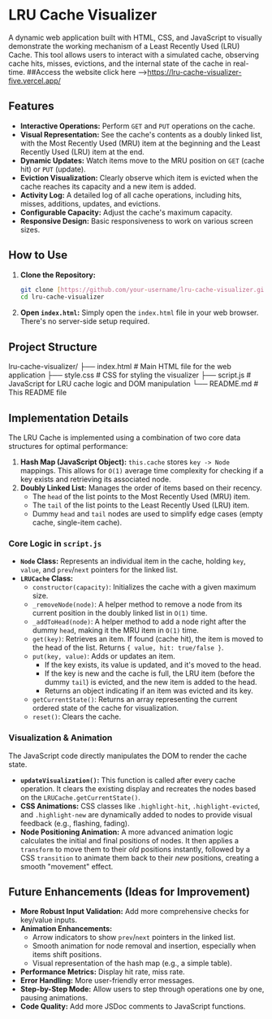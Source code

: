 # LRU Cache Visualizer

A dynamic web application built with HTML, CSS, and JavaScript to visually demonstrate the working mechanism of a Least Recently Used (LRU) Cache. This tool allows users to interact with a simulated cache, observing cache hits, misses, evictions, and the internal state of the cache in real-time.
##Access the website
click here -->https://lru-cache-visualizer-five.vercel.app/
## Features

- **Interactive Operations:** Perform `GET` and `PUT` operations on the cache.
- **Visual Representation:** See the cache's contents as a doubly linked list, with the Most Recently Used (MRU) item at the beginning and the Least Recently Used (LRU) item at the end.
- **Dynamic Updates:** Watch items move to the MRU position on `GET` (cache hit) or `PUT` (update).
- **Eviction Visualization:** Clearly observe which item is evicted when the cache reaches its capacity and a new item is added.
- **Activity Log:** A detailed log of all cache operations, including hits, misses, additions, updates, and evictions.
- **Configurable Capacity:** Adjust the cache's maximum capacity.
- **Responsive Design:** Basic responsiveness to work on various screen sizes.

## How to Use

1.  **Clone the Repository:**
    ```bash
    git clone [https://github.com/your-username/lru-cache-visualizer.git](https://github.com/your-username/lru-cache-visualizer.git)
    cd lru-cache-visualizer
    ```
2.  **Open `index.html`:**
    Simply open the `index.html` file in your web browser. There's no server-side setup required.

## Project Structure
lru-cache-visualizer/
├── index.html        # Main HTML file for the web application
├── style.css         # CSS for styling the visualizer
├── script.js         # JavaScript for LRU cache logic and DOM manipulation
└── README.md         # This README file
## Implementation Details

The LRU Cache is implemented using a combination of two core data structures for optimal performance:

1.  **Hash Map (JavaScript Object):** `this.cache` stores `key -> Node` mappings. This allows for `O(1)` average time complexity for checking if a key exists and retrieving its associated node.
2.  **Doubly Linked List:** Manages the order of items based on their recency.
    -   The `head` of the list points to the Most Recently Used (MRU) item.
    -   The `tail` of the list points to the Least Recently Used (LRU) item.
    -   Dummy `head` and `tail` nodes are used to simplify edge cases (empty cache, single-item cache).

### Core Logic in `script.js`

-   **`Node` Class:** Represents an individual item in the cache, holding `key`, `value`, and `prev`/`next` pointers for the linked list.
-   **`LRUCache` Class:**
    -   `constructor(capacity)`: Initializes the cache with a given maximum size.
    -   `_removeNode(node)`: A helper method to remove a node from its current position in the doubly linked list in `O(1)` time.
    -   `_addToHead(node)`: A helper method to add a node right after the dummy `head`, making it the MRU item in `O(1)` time.
    -   `get(key)`: Retrieves an item. If found (cache hit), the item is moved to the head of the list. Returns `{ value, hit: true/false }`.
    -   `put(key, value)`: Adds or updates an item.
        -   If the key exists, its value is updated, and it's moved to the head.
        -   If the key is new and the cache is full, the LRU item (before the dummy `tail`) is evicted, and the new item is added to the head.
        -   Returns an object indicating if an item was evicted and its key.
    -   `getCurrentState()`: Returns an array representing the current ordered state of the cache for visualization.
    -   `reset()`: Clears the cache.

### Visualization & Animation

The JavaScript code directly manipulates the DOM to render the cache state.

-   **`updateVisualization()`:** This function is called after every cache operation. It clears the existing display and recreates the nodes based on the `LRUCache.getCurrentState()`.
-   **CSS Animations:** CSS classes like `.highlight-hit`, `.highlight-evicted`, and `.highlight-new` are dynamically added to nodes to provide visual feedback (e.g., flashing, fading).
-   **Node Positioning Animation:** A more advanced animation logic calculates the initial and final positions of nodes. It then applies a `transform` to move them to their *old* positions instantly, followed by a CSS `transition` to animate them back to their *new* positions, creating a smooth "movement" effect.

## Future Enhancements (Ideas for Improvement)

-   **More Robust Input Validation:** Add more comprehensive checks for key/value inputs.
-   **Animation Enhancements:**
    -   Arrow indicators to show `prev`/`next` pointers in the linked list.
    -   Smooth animation for node removal and insertion, especially when items shift positions.
    -   Visual representation of the hash map (e.g., a simple table).
-   **Performance Metrics:** Display hit rate, miss rate.
-   **Error Handling:** More user-friendly error messages.
-   **Step-by-Step Mode:** Allow users to step through operations one by one, pausing animations.
-   **Code Quality:** Add more JSDoc comments to JavaScript functions.
